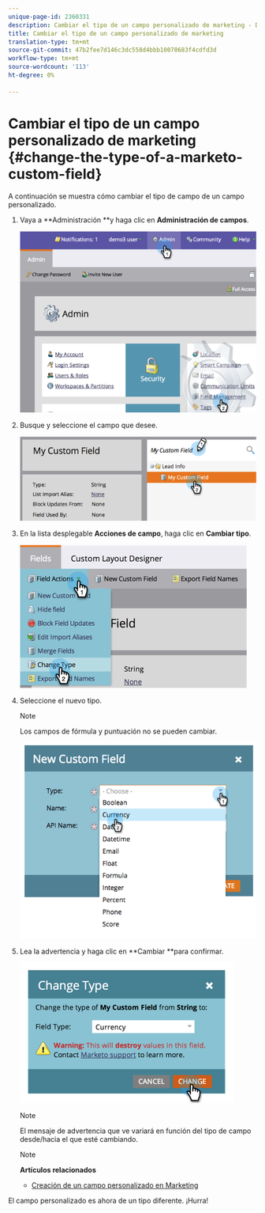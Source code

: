 ```yaml
---
unique-page-id: 2360331
description: Cambiar el tipo de un campo personalizado de marketing - Documentos de marketing - Documentación del producto
title: Cambiar el tipo de un campo personalizado de marketing
translation-type: tm+mt
source-git-commit: 47b2fee7d146c3dc558d4bbb10070683f4cdfd3d
workflow-type: tm+mt
source-wordcount: '113'
ht-degree: 0%

---
```



# Cambiar el tipo de un campo personalizado de marketing {#change-the-type-of-a-marketo-custom-field}

A continuación se muestra cómo cambiar el tipo de campo de un campo personalizado.

1. Vaya a **Administración **y haga clic en **Administración de campos**.

   ![](assets/image2014-9-18-13-3a4-3a39.png)

1. Busque y seleccione el campo que desee.

   ![](assets/image2014-9-18-13-3a4-3a48.png)

1. En la lista desplegable **Acciones de campo**, haga clic en **Cambiar tipo**.

   ![](assets/image2014-9-18-13-3a4-3a57.png)

1. Seleccione el nuevo tipo.

   >[!NOTE]
   >
   >Los campos de fórmula y puntuación no se pueden cambiar.

   ![](assets/image2015-4-22-9-3a39-3a3.png)

1. Lea la advertencia y haga clic en **Cambiar **para confirmar.

   ![](assets/image2014-9-18-13-3a5-3a23.png)

   >[!NOTE]
   >
   >El mensaje de advertencia que ve variará en función del tipo de campo desde/hacia el que esté cambiando.

   >[!NOTE]
   >
   >**Artículos relacionados**
   >
   >    
   >    
   >    * [Creación de un campo personalizado en Marketing](create-a-custom-field-in-marketo.md)


El campo personalizado es ahora de un tipo diferente. ¡Hurra!